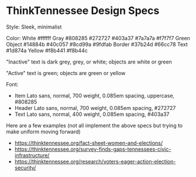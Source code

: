 # ThinkTennessee Design Specs

Style:
Sleek, minimalist

Color:
White	#ffffff
Gray	#808285	#272727	#403a37 	#7a7a7a	 #f7f7f7
Green
	Object	#14884b	#40c057	#8cd99a 	#9fdfab
	Border	#37b24d	#66cc78
	Text	#1d874a
Yellow	#f8b441 #f8b44c

"Inactive" text is dark grey, grey, or white; objects are white or green

"Active" text is green; objects are green or yellow

Font:
- Item	Lato sans, normal, 700 weight, 0.085em spacing, uppercase, #808285
- Header	Lato sans, normal, 700 weight, 0.085em spacing, #272727
- Text	Lato sans, normal, 400 weight, 0.085em spacing, #403a37

Here are a few examples (not all implement the above specs but trying to make uniform moving forward)
- https://thinktennessee.org/fact-sheet-women-and-elections/
- https://thinktennessee.org/survey-finds-gaps-tennessees-civic-infrastructure/
- https://thinktennessee.org/research/voters-eager-action-election-security/


